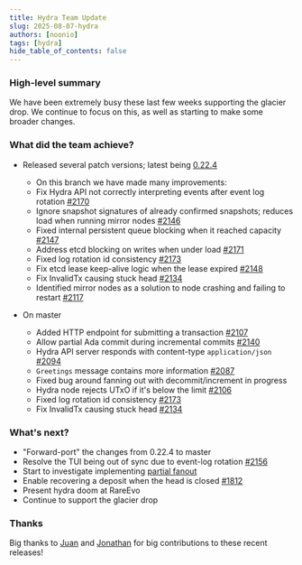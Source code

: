 ```yaml
---
title: Hydra Team Update
slug: 2025-08-07-hydra
authors: [noonio]
tags: [hydra]
hide_table_of_contents: false
---
```


### High-level summary

We have been extremely busy these last few weeks supporting the glacier drop.
We continue to focus on this, as well as starting to make some broader
changes.

### What did the team achieve?

* Released several patch versions; latest being [0.22.4](https://github.com/cardano-scaling/hydra/releases/tag/0.22.4)
  * On this branch we have made many improvements:
  * Fix Hydra API not correctly interpreting events after event log rotation
  [#2170](https://github.com/cardano-scaling/hydra/pull/2152)
  * Ignore snapshot signatures of already confirmed snapshots; reduces load when running mirror nodes [#2146](https://github.com/cardano-scaling/hydra/pull/2146)
  * Fixed internal persistent queue blocking when it reached capacity [#2147](https://github.com/cardano-scaling/hydra/pull/2147)
  * Address etcd blocking on writes when under load [#2171](https://github.com/cardano-scaling/hydra/pull/2171)
  * Fixed log rotation id consistency [#2173](https://github.com/cardano-scaling/hydra/pull/2173)
  * Fix etcd lease keep-alive logic when the lease expired [#2148](https://github.com/cardano-scaling/hydra/pull/2148)
  * Fix InvalidTx causing stuck head [#2134](https://github.com/cardano-scaling/hydra/pull/2134)
  * Identified mirror nodes as a solution to node crashing and failing to restart [#2117](https://github.com/cardano-scaling/hydra/issues/2117)

* On master
  * Added HTTP endpoint for submitting a transaction [#2107](https://github.com/cardano-scaling/hydra/issues/2107)
  * Allow partial Ada commit during incremental commits [#2140](https://github.com/cardano-scaling/hydra/issues/2140)
  * Hydra API server responds with content-type `application/json` [#2094](https://github.com/cardano-scaling/hydra/issues/2094)
  * `Greetings` message contains more information [#2087](https://github.com/cardano-scaling/hydra/pull/2087)
  * Fixed bug around fanning out with decommit/increment in progress
  * Hydra node rejects UTxO if it's below the limit [#2106](https://github.com/cardano-scaling/hydra/pull/2106)
  * Fixed log rotation id consistency [#2173](https://github.com/cardano-scaling/hydra/pull/2173)
  * Fix InvalidTx causing stuck head [#2134](https://github.com/cardano-scaling/hydra/pull/2134)

### What's next?

* "Forward-port" the changes from 0.22.4 to master
* Resolve the TUI being out of sync due to event-log rotation [#2156](https://github.com/cardano-scaling/hydra/issues/2156)
* Start to investigate implementing [partial fanout](https://github.com/cardano-scaling/hydra/issues/1468)
* Enable recovering a deposit when the head is closed [#1812](https://github.com/cardano-scaling/hydra/issues/1812)
* Present hydra doom at RareEvo
* Continue to support the glacier drop

### Thanks

Big thanks to [Juan](https://github.com/jmagan) and
[Jonathan](https://github.com/solidsnakedev) for big contributions to these
recent releases!
